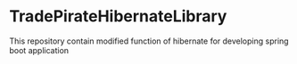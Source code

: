 # TradePirateHibernateLibrary
This repository contain modified function of hibernate for developing spring boot application
